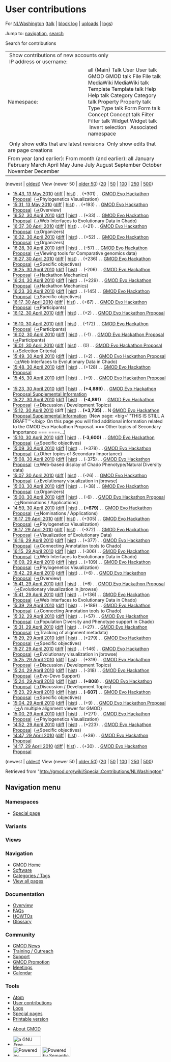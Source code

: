<div id="mw-page-base" class="noprint">

</div>

<div id="mw-head-base" class="noprint">

</div>

<div id="content" class="mw-body" role="main">

<span id="top"></span>

<div id="mw-js-message" style="display:none;">

</div>



# <span dir="auto">User contributions</span>

<div id="bodyContent">

<div id="contentSub">

For [NLWashington](/wiki/User:NLWashington "User:NLWashington") (<a
href="/mediawiki/index.php?title=User_talk:NLWashington&amp;action=edit&amp;redlink=1"
class="new"
title="User talk:NLWashington (page does not exist)">talk</a> \| [block
log](/mediawiki/index.php?title=Special:Log/block&page=User%3ANLWashington "Special:Log/block")
\|
[uploads](/wiki/Special:ListFiles/NLWashington "Special:ListFiles/NLWashington")
\| [logs](/wiki/Special:Log/NLWashington "Special:Log/NLWashington"))

</div>

<div id="jump-to-nav" class="mw-jump">

Jump to: [navigation](#mw-navigation), [search](#p-search)

</div>

<div id="mw-content-text">

Search for contributions

<table class="mw-contributions-table">
<colgroup>
<col style="width: 50%" />
<col style="width: 50%" />
</colgroup>
<tbody>
<tr class="odd">
<td colspan="2"> Show contributions of new accounts only<br />
 IP address or username:</td>
</tr>
<tr class="even">
<td class="mw-label">Namespace:</td>
<td>all (Main) Talk User User talk GMOD GMOD talk File File talk
MediaWiki MediaWiki talk Template Template talk Help Help talk Category
Category talk Property Property talk Type Type talk Form Form talk
Concept Concept talk Filter Filter talk Widget Widget talk  
 Invert selection 
 Associated namespace </td>
</tr>
<tr class="odd">
<td colspan="2"></td>
</tr>
<tr class="even">
<td colspan="2"> Only show edits that are latest revisions
 Only show edits that are page creations</td>
</tr>
<tr class="odd">
<td colspan="2">From year (and earlier): From month (and earlier): all
January February March April May June July August September October
November December</td>
</tr>
</tbody>
</table>

(newest \| <a
href="/mediawiki/index.php?title=Special:Contributions/NLWashington&amp;dir=prev&amp;target=NLWashington"
class="mw-lastlink" rel="last"
title="Special:Contributions/NLWashington">oldest</a>) View (newer 50 \|
<a
href="/mediawiki/index.php?title=Special:Contributions/NLWashington&amp;offset=20100429141741&amp;target=NLWashington"
class="mw-nextlink" rel="next"
title="Special:Contributions/NLWashington">older 50</a>) (<a
href="/mediawiki/index.php?title=Special:Contributions/NLWashington&amp;offset=&amp;limit=20&amp;target=NLWashington"
class="mw-numlink" title="Special:Contributions/NLWashington">20</a> \|
<a
href="/mediawiki/index.php?title=Special:Contributions/NLWashington&amp;offset=&amp;limit=50&amp;target=NLWashington"
class="mw-numlink" title="Special:Contributions/NLWashington">50</a> \|
<a
href="/mediawiki/index.php?title=Special:Contributions/NLWashington&amp;offset=&amp;limit=100&amp;target=NLWashington"
class="mw-numlink" title="Special:Contributions/NLWashington">100</a> \|
<a
href="/mediawiki/index.php?title=Special:Contributions/NLWashington&amp;offset=&amp;limit=250&amp;target=NLWashington"
class="mw-numlink" title="Special:Contributions/NLWashington">250</a> \|
<a
href="/mediawiki/index.php?title=Special:Contributions/NLWashington&amp;offset=&amp;limit=500&amp;target=NLWashington"
class="mw-numlink" title="Special:Contributions/NLWashington">500</a>)

- <a
  href="/mediawiki/index.php?title=GMOD_Evo_Hackathon_Proposal&amp;oldid=12566"
  class="mw-changeslist-date" title="GMOD Evo Hackathon Proposal">15:43,
  13 May 2010</a>
  ([diff](/mediawiki/index.php?title=GMOD_Evo_Hackathon_Proposal&diff=prev&oldid=12566 "GMOD Evo Hackathon Proposal")
  \|
  [hist](/mediawiki/index.php?title=GMOD_Evo_Hackathon_Proposal&action=history "GMOD Evo Hackathon Proposal"))
  <span class="mw-changeslist-separator">. .</span>
  <span class="mw-plusminus-pos" dir="ltr"
  title="19,068 bytes after change">(+301)</span>‎
  <span class="mw-changeslist-separator">. .</span>
  <a href="/wiki/GMOD_Evo_Hackathon_Proposal"
  class="mw-contributions-title" title="GMOD Evo Hackathon Proposal">GMOD
  Evo Hackathon Proposal</a> ‎
  <span class="comment">([→](/wiki/GMOD_Evo_Hackathon_Proposal#Phylogenetics_Visualization "GMOD Evo Hackathon Proposal")‎<span dir="auto"><span class="autocomment">Phylogenetics
  Visualization</span></span>)</span>
- <a
  href="/mediawiki/index.php?title=GMOD_Evo_Hackathon_Proposal&amp;oldid=12565"
  class="mw-changeslist-date" title="GMOD Evo Hackathon Proposal">15:31,
  13 May 2010</a>
  ([diff](/mediawiki/index.php?title=GMOD_Evo_Hackathon_Proposal&diff=prev&oldid=12565 "GMOD Evo Hackathon Proposal")
  \|
  [hist](/mediawiki/index.php?title=GMOD_Evo_Hackathon_Proposal&action=history "GMOD Evo Hackathon Proposal"))
  <span class="mw-changeslist-separator">. .</span>
  <span class="mw-plusminus-pos" dir="ltr"
  title="18,767 bytes after change">(+193)</span>‎
  <span class="mw-changeslist-separator">. .</span>
  <a href="/wiki/GMOD_Evo_Hackathon_Proposal"
  class="mw-contributions-title" title="GMOD Evo Hackathon Proposal">GMOD
  Evo Hackathon Proposal</a> ‎
  <span class="comment">([→](/wiki/GMOD_Evo_Hackathon_Proposal#Overview "GMOD Evo Hackathon Proposal")‎<span dir="auto"><span class="autocomment">Overview</span></span>)</span>
- <a
  href="/mediawiki/index.php?title=GMOD_Evo_Hackathon_Proposal&amp;oldid=12481"
  class="mw-changeslist-date" title="GMOD Evo Hackathon Proposal">16:52,
  30 April 2010</a>
  ([diff](/mediawiki/index.php?title=GMOD_Evo_Hackathon_Proposal&diff=prev&oldid=12481 "GMOD Evo Hackathon Proposal")
  \|
  [hist](/mediawiki/index.php?title=GMOD_Evo_Hackathon_Proposal&action=history "GMOD Evo Hackathon Proposal"))
  <span class="mw-changeslist-separator">. .</span>
  <span class="mw-plusminus-pos" dir="ltr"
  title="17,893 bytes after change">(+33)</span>‎
  <span class="mw-changeslist-separator">. .</span>
  <a href="/wiki/GMOD_Evo_Hackathon_Proposal"
  class="mw-contributions-title" title="GMOD Evo Hackathon Proposal">GMOD
  Evo Hackathon Proposal</a> ‎
  <span class="comment">([→](/wiki/GMOD_Evo_Hackathon_Proposal#Web_Interfaces_to_Evolutionary_Data_in_Chado "GMOD Evo Hackathon Proposal")‎<span dir="auto"><span class="autocomment">Web
  Interfaces to Evolutionary Data in Chado</span></span>)</span>
- <a
  href="/mediawiki/index.php?title=GMOD_Evo_Hackathon_Proposal&amp;oldid=12480"
  class="mw-changeslist-date" title="GMOD Evo Hackathon Proposal">16:37,
  30 April 2010</a>
  ([diff](/mediawiki/index.php?title=GMOD_Evo_Hackathon_Proposal&diff=prev&oldid=12480 "GMOD Evo Hackathon Proposal")
  \|
  [hist](/mediawiki/index.php?title=GMOD_Evo_Hackathon_Proposal&action=history "GMOD Evo Hackathon Proposal"))
  <span class="mw-changeslist-separator">. .</span>
  <span class="mw-plusminus-pos" dir="ltr"
  title="17,860 bytes after change">(+21)</span>‎
  <span class="mw-changeslist-separator">. .</span>
  <a href="/wiki/GMOD_Evo_Hackathon_Proposal"
  class="mw-contributions-title" title="GMOD Evo Hackathon Proposal">GMOD
  Evo Hackathon Proposal</a> ‎
  <span class="comment">([→](/wiki/GMOD_Evo_Hackathon_Proposal#Organizers "GMOD Evo Hackathon Proposal")‎<span dir="auto"><span class="autocomment">Organizers</span></span>)</span>
- <a
  href="/mediawiki/index.php?title=GMOD_Evo_Hackathon_Proposal&amp;oldid=12479"
  class="mw-changeslist-date" title="GMOD Evo Hackathon Proposal">16:32,
  30 April 2010</a>
  ([diff](/mediawiki/index.php?title=GMOD_Evo_Hackathon_Proposal&diff=prev&oldid=12479 "GMOD Evo Hackathon Proposal")
  \|
  [hist](/mediawiki/index.php?title=GMOD_Evo_Hackathon_Proposal&action=history "GMOD Evo Hackathon Proposal"))
  <span class="mw-changeslist-separator">. .</span>
  <span class="mw-plusminus-pos" dir="ltr"
  title="17,839 bytes after change">(+52)</span>‎
  <span class="mw-changeslist-separator">. .</span>
  <a href="/wiki/GMOD_Evo_Hackathon_Proposal"
  class="mw-contributions-title" title="GMOD Evo Hackathon Proposal">GMOD
  Evo Hackathon Proposal</a> ‎
  <span class="comment">([→](/wiki/GMOD_Evo_Hackathon_Proposal#Organizers "GMOD Evo Hackathon Proposal")‎<span dir="auto"><span class="autocomment">Organizers</span></span>)</span>
- <a
  href="/mediawiki/index.php?title=GMOD_Evo_Hackathon_Proposal&amp;oldid=12478"
  class="mw-changeslist-date" title="GMOD Evo Hackathon Proposal">16:28,
  30 April 2010</a>
  ([diff](/mediawiki/index.php?title=GMOD_Evo_Hackathon_Proposal&diff=prev&oldid=12478 "GMOD Evo Hackathon Proposal")
  \|
  [hist](/mediawiki/index.php?title=GMOD_Evo_Hackathon_Proposal&action=history "GMOD Evo Hackathon Proposal"))
  <span class="mw-changeslist-separator">. .</span>
  <span class="mw-plusminus-neg" dir="ltr"
  title="17,787 bytes after change">(-57)</span>‎
  <span class="mw-changeslist-separator">. .</span>
  <a href="/wiki/GMOD_Evo_Hackathon_Proposal"
  class="mw-contributions-title" title="GMOD Evo Hackathon Proposal">GMOD
  Evo Hackathon Proposal</a> ‎
  <span class="comment">([→](/wiki/GMOD_Evo_Hackathon_Proposal#Viewing_tools_for_Comparative_genomics_data "GMOD Evo Hackathon Proposal")‎<span dir="auto"><span class="autocomment">Viewing
  tools for Comparative genomics data</span></span>)</span>
- <a
  href="/mediawiki/index.php?title=GMOD_Evo_Hackathon_Proposal&amp;oldid=12477"
  class="mw-changeslist-date" title="GMOD Evo Hackathon Proposal">16:27,
  30 April 2010</a>
  ([diff](/mediawiki/index.php?title=GMOD_Evo_Hackathon_Proposal&diff=prev&oldid=12477 "GMOD Evo Hackathon Proposal")
  \|
  [hist](/mediawiki/index.php?title=GMOD_Evo_Hackathon_Proposal&action=history "GMOD Evo Hackathon Proposal"))
  <span class="mw-changeslist-separator">. .</span>
  <span class="mw-plusminus-pos" dir="ltr"
  title="17,844 bytes after change">(+236)</span>‎
  <span class="mw-changeslist-separator">. .</span>
  <a href="/wiki/GMOD_Evo_Hackathon_Proposal"
  class="mw-contributions-title" title="GMOD Evo Hackathon Proposal">GMOD
  Evo Hackathon Proposal</a> ‎
  <span class="comment">([→](/wiki/GMOD_Evo_Hackathon_Proposal#Specific_objectives "GMOD Evo Hackathon Proposal")‎<span dir="auto"><span class="autocomment">Specific
  objectives</span></span>)</span>
- <a
  href="/mediawiki/index.php?title=GMOD_Evo_Hackathon_Proposal&amp;oldid=12476"
  class="mw-changeslist-date" title="GMOD Evo Hackathon Proposal">16:25,
  30 April 2010</a>
  ([diff](/mediawiki/index.php?title=GMOD_Evo_Hackathon_Proposal&diff=prev&oldid=12476 "GMOD Evo Hackathon Proposal")
  \|
  [hist](/mediawiki/index.php?title=GMOD_Evo_Hackathon_Proposal&action=history "GMOD Evo Hackathon Proposal"))
  <span class="mw-changeslist-separator">. .</span>
  <span class="mw-plusminus-neg" dir="ltr"
  title="17,608 bytes after change">(-206)</span>‎
  <span class="mw-changeslist-separator">. .</span>
  <a href="/wiki/GMOD_Evo_Hackathon_Proposal"
  class="mw-contributions-title" title="GMOD Evo Hackathon Proposal">GMOD
  Evo Hackathon Proposal</a> ‎
  <span class="comment">([→](/wiki/GMOD_Evo_Hackathon_Proposal#Hackathon_Mechanics "GMOD Evo Hackathon Proposal")‎<span dir="auto"><span class="autocomment">Hackathon
  Mechanics</span></span>)</span>
- <a
  href="/mediawiki/index.php?title=GMOD_Evo_Hackathon_Proposal&amp;oldid=12475"
  class="mw-changeslist-date" title="GMOD Evo Hackathon Proposal">16:24,
  30 April 2010</a>
  ([diff](/mediawiki/index.php?title=GMOD_Evo_Hackathon_Proposal&diff=prev&oldid=12475 "GMOD Evo Hackathon Proposal")
  \|
  [hist](/mediawiki/index.php?title=GMOD_Evo_Hackathon_Proposal&action=history "GMOD Evo Hackathon Proposal"))
  <span class="mw-changeslist-separator">. .</span>
  <span class="mw-plusminus-pos" dir="ltr"
  title="17,814 bytes after change">(+229)</span>‎
  <span class="mw-changeslist-separator">. .</span>
  <a href="/wiki/GMOD_Evo_Hackathon_Proposal"
  class="mw-contributions-title" title="GMOD Evo Hackathon Proposal">GMOD
  Evo Hackathon Proposal</a> ‎
  <span class="comment">([→](/wiki/GMOD_Evo_Hackathon_Proposal#Hackathon_Mechanics "GMOD Evo Hackathon Proposal")‎<span dir="auto"><span class="autocomment">Hackathon
  Mechanics</span></span>)</span>
- <a
  href="/mediawiki/index.php?title=GMOD_Evo_Hackathon_Proposal&amp;oldid=12474"
  class="mw-changeslist-date" title="GMOD Evo Hackathon Proposal">16:23,
  30 April 2010</a>
  ([diff](/mediawiki/index.php?title=GMOD_Evo_Hackathon_Proposal&diff=prev&oldid=12474 "GMOD Evo Hackathon Proposal")
  \|
  [hist](/mediawiki/index.php?title=GMOD_Evo_Hackathon_Proposal&action=history "GMOD Evo Hackathon Proposal"))
  <span class="mw-changeslist-separator">. .</span>
  <span class="mw-plusminus-neg" dir="ltr"
  title="17,585 bytes after change">(-145)</span>‎
  <span class="mw-changeslist-separator">. .</span>
  <a href="/wiki/GMOD_Evo_Hackathon_Proposal"
  class="mw-contributions-title" title="GMOD Evo Hackathon Proposal">GMOD
  Evo Hackathon Proposal</a> ‎
  <span class="comment">([→](/wiki/GMOD_Evo_Hackathon_Proposal#Specific_objectives "GMOD Evo Hackathon Proposal")‎<span dir="auto"><span class="autocomment">Specific
  objectives</span></span>)</span>
- <a
  href="/mediawiki/index.php?title=GMOD_Evo_Hackathon_Proposal&amp;oldid=12473"
  class="mw-changeslist-date" title="GMOD Evo Hackathon Proposal">16:17,
  30 April 2010</a>
  ([diff](/mediawiki/index.php?title=GMOD_Evo_Hackathon_Proposal&diff=prev&oldid=12473 "GMOD Evo Hackathon Proposal")
  \|
  [hist](/mediawiki/index.php?title=GMOD_Evo_Hackathon_Proposal&action=history "GMOD Evo Hackathon Proposal"))
  <span class="mw-changeslist-separator">. .</span>
  <span class="mw-plusminus-pos" dir="ltr"
  title="17,730 bytes after change">(+67)</span>‎
  <span class="mw-changeslist-separator">. .</span>
  <a href="/wiki/GMOD_Evo_Hackathon_Proposal"
  class="mw-contributions-title" title="GMOD Evo Hackathon Proposal">GMOD
  Evo Hackathon Proposal</a> ‎
  <span class="comment">([→](/wiki/GMOD_Evo_Hackathon_Proposal#Participants "GMOD Evo Hackathon Proposal")‎<span dir="auto"><span class="autocomment">Participants</span></span>)</span>
- <a
  href="/mediawiki/index.php?title=GMOD_Evo_Hackathon_Proposal&amp;oldid=12472"
  class="mw-changeslist-date" title="GMOD Evo Hackathon Proposal">16:12,
  30 April 2010</a>
  ([diff](/mediawiki/index.php?title=GMOD_Evo_Hackathon_Proposal&diff=prev&oldid=12472 "GMOD Evo Hackathon Proposal")
  \|
  [hist](/mediawiki/index.php?title=GMOD_Evo_Hackathon_Proposal&action=history "GMOD Evo Hackathon Proposal"))
  <span class="mw-changeslist-separator">. .</span>
  <span class="mw-plusminus-pos" dir="ltr"
  title="17,663 bytes after change">(+2)</span>‎
  <span class="mw-changeslist-separator">. .</span>
  <a href="/wiki/GMOD_Evo_Hackathon_Proposal"
  class="mw-contributions-title" title="GMOD Evo Hackathon Proposal">GMOD
  Evo Hackathon Proposal</a> ‎
- <a
  href="/mediawiki/index.php?title=GMOD_Evo_Hackathon_Proposal&amp;oldid=12471"
  class="mw-changeslist-date" title="GMOD Evo Hackathon Proposal">16:10,
  30 April 2010</a>
  ([diff](/mediawiki/index.php?title=GMOD_Evo_Hackathon_Proposal&diff=prev&oldid=12471 "GMOD Evo Hackathon Proposal")
  \|
  [hist](/mediawiki/index.php?title=GMOD_Evo_Hackathon_Proposal&action=history "GMOD Evo Hackathon Proposal"))
  <span class="mw-changeslist-separator">. .</span>
  <span class="mw-plusminus-neg" dir="ltr"
  title="17,661 bytes after change">(-172)</span>‎
  <span class="mw-changeslist-separator">. .</span>
  <a href="/wiki/GMOD_Evo_Hackathon_Proposal"
  class="mw-contributions-title" title="GMOD Evo Hackathon Proposal">GMOD
  Evo Hackathon Proposal</a> ‎
  <span class="comment">([→](/wiki/GMOD_Evo_Hackathon_Proposal#Participants "GMOD Evo Hackathon Proposal")‎<span dir="auto"><span class="autocomment">Participants</span></span>)</span>
- <a
  href="/mediawiki/index.php?title=GMOD_Evo_Hackathon_Proposal&amp;oldid=12470"
  class="mw-changeslist-date" title="GMOD Evo Hackathon Proposal">16:02,
  30 April 2010</a>
  ([diff](/mediawiki/index.php?title=GMOD_Evo_Hackathon_Proposal&diff=prev&oldid=12470 "GMOD Evo Hackathon Proposal")
  \|
  [hist](/mediawiki/index.php?title=GMOD_Evo_Hackathon_Proposal&action=history "GMOD Evo Hackathon Proposal"))
  <span class="mw-changeslist-separator">. .</span>
  <span class="mw-plusminus-neg" dir="ltr"
  title="17,833 bytes after change">(-1)</span>‎
  <span class="mw-changeslist-separator">. .</span>
  <a href="/wiki/GMOD_Evo_Hackathon_Proposal"
  class="mw-contributions-title" title="GMOD Evo Hackathon Proposal">GMOD
  Evo Hackathon Proposal</a> ‎
  <span class="comment">([→](/wiki/GMOD_Evo_Hackathon_Proposal#Participants "GMOD Evo Hackathon Proposal")‎<span dir="auto"><span class="autocomment">Participants</span></span>)</span>
- <a
  href="/mediawiki/index.php?title=GMOD_Evo_Hackathon_Proposal&amp;oldid=12469"
  class="mw-changeslist-date" title="GMOD Evo Hackathon Proposal">16:01,
  30 April 2010</a>
  ([diff](/mediawiki/index.php?title=GMOD_Evo_Hackathon_Proposal&diff=prev&oldid=12469 "GMOD Evo Hackathon Proposal")
  \|
  [hist](/mediawiki/index.php?title=GMOD_Evo_Hackathon_Proposal&action=history "GMOD Evo Hackathon Proposal"))
  <span class="mw-changeslist-separator">. .</span>
  <span class="mw-plusminus-null" dir="ltr"
  title="17,834 bytes after change">(0)</span>‎
  <span class="mw-changeslist-separator">. .</span>
  <a href="/wiki/GMOD_Evo_Hackathon_Proposal"
  class="mw-contributions-title" title="GMOD Evo Hackathon Proposal">GMOD
  Evo Hackathon Proposal</a> ‎
  <span class="comment">([→](/wiki/GMOD_Evo_Hackathon_Proposal#Selection_Criteria "GMOD Evo Hackathon Proposal")‎<span dir="auto"><span class="autocomment">Selection
  Criteria</span></span>)</span>
- <a
  href="/mediawiki/index.php?title=GMOD_Evo_Hackathon_Proposal&amp;oldid=12468"
  class="mw-changeslist-date" title="GMOD Evo Hackathon Proposal">15:49,
  30 April 2010</a>
  ([diff](/mediawiki/index.php?title=GMOD_Evo_Hackathon_Proposal&diff=prev&oldid=12468 "GMOD Evo Hackathon Proposal")
  \|
  [hist](/mediawiki/index.php?title=GMOD_Evo_Hackathon_Proposal&action=history "GMOD Evo Hackathon Proposal"))
  <span class="mw-changeslist-separator">. .</span>
  <span class="mw-plusminus-pos" dir="ltr"
  title="17,834 bytes after change">(+2)</span>‎
  <span class="mw-changeslist-separator">. .</span>
  <a href="/wiki/GMOD_Evo_Hackathon_Proposal"
  class="mw-contributions-title" title="GMOD Evo Hackathon Proposal">GMOD
  Evo Hackathon Proposal</a> ‎
  <span class="comment">([→](/wiki/GMOD_Evo_Hackathon_Proposal#Web_Interfaces_to_Evolutionary_Data_in_Chado "GMOD Evo Hackathon Proposal")‎<span dir="auto"><span class="autocomment">Web
  Interfaces to Evolutionary Data in Chado</span></span>)</span>
- <a
  href="/mediawiki/index.php?title=GMOD_Evo_Hackathon_Proposal&amp;oldid=12467"
  class="mw-changeslist-date" title="GMOD Evo Hackathon Proposal">15:48,
  30 April 2010</a>
  ([diff](/mediawiki/index.php?title=GMOD_Evo_Hackathon_Proposal&diff=prev&oldid=12467 "GMOD Evo Hackathon Proposal")
  \|
  [hist](/mediawiki/index.php?title=GMOD_Evo_Hackathon_Proposal&action=history "GMOD Evo Hackathon Proposal"))
  <span class="mw-changeslist-separator">. .</span>
  <span class="mw-plusminus-pos" dir="ltr"
  title="17,832 bytes after change">(+128)</span>‎
  <span class="mw-changeslist-separator">. .</span>
  <a href="/wiki/GMOD_Evo_Hackathon_Proposal"
  class="mw-contributions-title" title="GMOD Evo Hackathon Proposal">GMOD
  Evo Hackathon Proposal</a> ‎
- <a
  href="/mediawiki/index.php?title=GMOD_Evo_Hackathon_Proposal&amp;oldid=12466"
  class="mw-changeslist-date" title="GMOD Evo Hackathon Proposal">15:45,
  30 April 2010</a>
  ([diff](/mediawiki/index.php?title=GMOD_Evo_Hackathon_Proposal&diff=prev&oldid=12466 "GMOD Evo Hackathon Proposal")
  \|
  [hist](/mediawiki/index.php?title=GMOD_Evo_Hackathon_Proposal&action=history "GMOD Evo Hackathon Proposal"))
  <span class="mw-changeslist-separator">. .</span>
  <span class="mw-plusminus-pos" dir="ltr"
  title="17,704 bytes after change">(+9)</span>‎
  <span class="mw-changeslist-separator">. .</span>
  <a href="/wiki/GMOD_Evo_Hackathon_Proposal"
  class="mw-contributions-title" title="GMOD Evo Hackathon Proposal">GMOD
  Evo Hackathon Proposal</a> ‎
- <a
  href="/mediawiki/index.php?title=GMOD_Evo_Hackathon_Proposal_Supplemental_Information&amp;oldid=12465"
  class="mw-changeslist-date"
  title="GMOD Evo Hackathon Proposal Supplemental Information">15:23, 30
  April 2010</a>
  ([diff](/mediawiki/index.php?title=GMOD_Evo_Hackathon_Proposal_Supplemental_Information&diff=prev&oldid=12465 "GMOD Evo Hackathon Proposal Supplemental Information")
  \|
  [hist](/mediawiki/index.php?title=GMOD_Evo_Hackathon_Proposal_Supplemental_Information&action=history "GMOD Evo Hackathon Proposal Supplemental Information"))
  <span class="mw-changeslist-separator">. .</span> **(+4,889)**‎
  <span class="mw-changeslist-separator">. .</span>
  <a href="/wiki/GMOD_Evo_Hackathon_Proposal_Supplemental_Information"
  class="mw-contributions-title"
  title="GMOD Evo Hackathon Proposal Supplemental Information">GMOD Evo
  Hackathon Proposal Supplemental Information</a> ‎
- <a
  href="/mediawiki/index.php?title=GMOD_Evo_Hackathon_Proposal&amp;oldid=12464"
  class="mw-changeslist-date" title="GMOD Evo Hackathon Proposal">15:22,
  30 April 2010</a>
  ([diff](/mediawiki/index.php?title=GMOD_Evo_Hackathon_Proposal&diff=prev&oldid=12464 "GMOD Evo Hackathon Proposal")
  \|
  [hist](/mediawiki/index.php?title=GMOD_Evo_Hackathon_Proposal&action=history "GMOD Evo Hackathon Proposal"))
  <span class="mw-changeslist-separator">. .</span> **(-4,891)**‎
  <span class="mw-changeslist-separator">. .</span>
  <a href="/wiki/GMOD_Evo_Hackathon_Proposal"
  class="mw-contributions-title" title="GMOD Evo Hackathon Proposal">GMOD
  Evo Hackathon Proposal</a> ‎
  <span class="comment">([→](/wiki/GMOD_Evo_Hackathon_Proposal#Discussion_.2F_Development_Topics "GMOD Evo Hackathon Proposal")‎<span dir="auto"><span class="autocomment">Discussion
  / Development Topics</span></span>)</span>
- <a
  href="/mediawiki/index.php?title=GMOD_Evo_Hackathon_Proposal_Supplemental_Information&amp;oldid=12463"
  class="mw-changeslist-date"
  title="GMOD Evo Hackathon Proposal Supplemental Information">15:12, 30
  April 2010</a> (diff \|
  [hist](/mediawiki/index.php?title=GMOD_Evo_Hackathon_Proposal_Supplemental_Information&action=history "GMOD Evo Hackathon Proposal Supplemental Information"))
  <span class="mw-changeslist-separator">. .</span> **(+3,735)**‎
  <span class="mw-changeslist-separator">. .</span> N
  <a href="/wiki/GMOD_Evo_Hackathon_Proposal_Supplemental_Information"
  class="mw-contributions-title"
  title="GMOD Evo Hackathon Proposal Supplemental Information">GMOD Evo
  Hackathon Proposal Supplemental Information</a> ‎
  <span class="comment">(New page: \<big\>'''THIS IS STILL A
  DRAFT'''\</big\> On this page you will find additional information
  related to the GMOD Evo Hackathon Proposal. === Other topics of
  Secondary Importance === ====...)</span>
- <a
  href="/mediawiki/index.php?title=GMOD_Evo_Hackathon_Proposal&amp;oldid=12462"
  class="mw-changeslist-date" title="GMOD Evo Hackathon Proposal">15:10,
  30 April 2010</a>
  ([diff](/mediawiki/index.php?title=GMOD_Evo_Hackathon_Proposal&diff=prev&oldid=12462 "GMOD Evo Hackathon Proposal")
  \|
  [hist](/mediawiki/index.php?title=GMOD_Evo_Hackathon_Proposal&action=history "GMOD Evo Hackathon Proposal"))
  <span class="mw-changeslist-separator">. .</span> **(-3,600)**‎
  <span class="mw-changeslist-separator">. .</span>
  <a href="/wiki/GMOD_Evo_Hackathon_Proposal"
  class="mw-contributions-title" title="GMOD Evo Hackathon Proposal">GMOD
  Evo Hackathon Proposal</a> ‎
  <span class="comment">([→](/wiki/GMOD_Evo_Hackathon_Proposal#Specific_objectives "GMOD Evo Hackathon Proposal")‎<span dir="auto"><span class="autocomment">Specific
  objectives</span></span>)</span>
- <a
  href="/mediawiki/index.php?title=GMOD_Evo_Hackathon_Proposal&amp;oldid=12461"
  class="mw-changeslist-date" title="GMOD Evo Hackathon Proposal">15:09,
  30 April 2010</a>
  ([diff](/mediawiki/index.php?title=GMOD_Evo_Hackathon_Proposal&diff=prev&oldid=12461 "GMOD Evo Hackathon Proposal")
  \|
  [hist](/mediawiki/index.php?title=GMOD_Evo_Hackathon_Proposal&action=history "GMOD Evo Hackathon Proposal"))
  <span class="mw-changeslist-separator">. .</span>
  <span class="mw-plusminus-pos" dir="ltr"
  title="26,186 bytes after change">(+378)</span>‎
  <span class="mw-changeslist-separator">. .</span>
  <a href="/wiki/GMOD_Evo_Hackathon_Proposal"
  class="mw-contributions-title" title="GMOD Evo Hackathon Proposal">GMOD
  Evo Hackathon Proposal</a> ‎
  <span class="comment">([→](/wiki/GMOD_Evo_Hackathon_Proposal#Other_topics_of_Secondary_Importance "GMOD Evo Hackathon Proposal")‎<span dir="auto"><span class="autocomment">Other
  topics of Secondary Importance</span></span>)</span>
- <a
  href="/mediawiki/index.php?title=GMOD_Evo_Hackathon_Proposal&amp;oldid=12460"
  class="mw-changeslist-date" title="GMOD Evo Hackathon Proposal">15:08,
  30 April 2010</a>
  ([diff](/mediawiki/index.php?title=GMOD_Evo_Hackathon_Proposal&diff=prev&oldid=12460 "GMOD Evo Hackathon Proposal")
  \|
  [hist](/mediawiki/index.php?title=GMOD_Evo_Hackathon_Proposal&action=history "GMOD Evo Hackathon Proposal"))
  <span class="mw-changeslist-separator">. .</span>
  <span class="mw-plusminus-neg" dir="ltr"
  title="25,808 bytes after change">(-375)</span>‎
  <span class="mw-changeslist-separator">. .</span>
  <a href="/wiki/GMOD_Evo_Hackathon_Proposal"
  class="mw-contributions-title" title="GMOD Evo Hackathon Proposal">GMOD
  Evo Hackathon Proposal</a> ‎
  <span class="comment">([→](/wiki/GMOD_Evo_Hackathon_Proposal#Web-based_display_of_Chado_Phenotype.2FNatural_Diversity_data "GMOD Evo Hackathon Proposal")‎<span dir="auto"><span class="autocomment">Web-based
  display of Chado Phenotype/Natural Diversity
  data</span></span>)</span>
- <a
  href="/mediawiki/index.php?title=GMOD_Evo_Hackathon_Proposal&amp;oldid=12459"
  class="mw-changeslist-date" title="GMOD Evo Hackathon Proposal">15:07,
  30 April 2010</a>
  ([diff](/mediawiki/index.php?title=GMOD_Evo_Hackathon_Proposal&diff=prev&oldid=12459 "GMOD Evo Hackathon Proposal")
  \|
  [hist](/mediawiki/index.php?title=GMOD_Evo_Hackathon_Proposal&action=history "GMOD Evo Hackathon Proposal"))
  <span class="mw-changeslist-separator">. .</span>
  <span class="mw-plusminus-neg" dir="ltr"
  title="26,183 bytes after change">(-26)</span>‎
  <span class="mw-changeslist-separator">. .</span>
  <a href="/wiki/GMOD_Evo_Hackathon_Proposal"
  class="mw-contributions-title" title="GMOD Evo Hackathon Proposal">GMOD
  Evo Hackathon Proposal</a> ‎
  <span class="comment">([→](/wiki/GMOD_Evo_Hackathon_Proposal#Evolutionary_visualization_in_jbrowse "GMOD Evo Hackathon Proposal")‎<span dir="auto"><span class="autocomment">Evolutionary
  visualization in jbrowse</span></span>)</span>
- <a
  href="/mediawiki/index.php?title=GMOD_Evo_Hackathon_Proposal&amp;oldid=12458"
  class="mw-changeslist-date" title="GMOD Evo Hackathon Proposal">15:03,
  30 April 2010</a>
  ([diff](/mediawiki/index.php?title=GMOD_Evo_Hackathon_Proposal&diff=prev&oldid=12458 "GMOD Evo Hackathon Proposal")
  \|
  [hist](/mediawiki/index.php?title=GMOD_Evo_Hackathon_Proposal&action=history "GMOD Evo Hackathon Proposal"))
  <span class="mw-changeslist-separator">. .</span>
  <span class="mw-plusminus-pos" dir="ltr"
  title="26,209 bytes after change">(+38)</span>‎
  <span class="mw-changeslist-separator">. .</span>
  <a href="/wiki/GMOD_Evo_Hackathon_Proposal"
  class="mw-contributions-title" title="GMOD Evo Hackathon Proposal">GMOD
  Evo Hackathon Proposal</a> ‎
  <span class="comment">([→](/wiki/GMOD_Evo_Hackathon_Proposal#Organizers "GMOD Evo Hackathon Proposal")‎<span dir="auto"><span class="autocomment">Organizers</span></span>)</span>
- <a
  href="/mediawiki/index.php?title=GMOD_Evo_Hackathon_Proposal&amp;oldid=12457"
  class="mw-changeslist-date" title="GMOD Evo Hackathon Proposal">15:00,
  30 April 2010</a>
  ([diff](/mediawiki/index.php?title=GMOD_Evo_Hackathon_Proposal&diff=prev&oldid=12457 "GMOD Evo Hackathon Proposal")
  \|
  [hist](/mediawiki/index.php?title=GMOD_Evo_Hackathon_Proposal&action=history "GMOD Evo Hackathon Proposal"))
  <span class="mw-changeslist-separator">. .</span>
  <span class="mw-plusminus-neg" dir="ltr"
  title="26,171 bytes after change">(-6)</span>‎
  <span class="mw-changeslist-separator">. .</span>
  <a href="/wiki/GMOD_Evo_Hackathon_Proposal"
  class="mw-contributions-title" title="GMOD Evo Hackathon Proposal">GMOD
  Evo Hackathon Proposal</a> ‎
  <span class="comment">([→](/wiki/GMOD_Evo_Hackathon_Proposal#Nominations_.2F_Applications "GMOD Evo Hackathon Proposal")‎<span dir="auto"><span class="autocomment">Nominations
  / Applications</span></span>)</span>
- <a
  href="/mediawiki/index.php?title=GMOD_Evo_Hackathon_Proposal&amp;oldid=12456"
  class="mw-changeslist-date" title="GMOD Evo Hackathon Proposal">14:59,
  30 April 2010</a>
  ([diff](/mediawiki/index.php?title=GMOD_Evo_Hackathon_Proposal&diff=prev&oldid=12456 "GMOD Evo Hackathon Proposal")
  \|
  [hist](/mediawiki/index.php?title=GMOD_Evo_Hackathon_Proposal&action=history "GMOD Evo Hackathon Proposal"))
  <span class="mw-changeslist-separator">. .</span> **(+679)**‎
  <span class="mw-changeslist-separator">. .</span>
  <a href="/wiki/GMOD_Evo_Hackathon_Proposal"
  class="mw-contributions-title" title="GMOD Evo Hackathon Proposal">GMOD
  Evo Hackathon Proposal</a> ‎
  <span class="comment">([→](/wiki/GMOD_Evo_Hackathon_Proposal#Nominations_.2F_Applications "GMOD Evo Hackathon Proposal")‎<span dir="auto"><span class="autocomment">Nominations
  / Applications</span></span>)</span>
- <a
  href="/mediawiki/index.php?title=GMOD_Evo_Hackathon_Proposal&amp;oldid=12452"
  class="mw-changeslist-date" title="GMOD Evo Hackathon Proposal">16:17,
  29 April 2010</a>
  ([diff](/mediawiki/index.php?title=GMOD_Evo_Hackathon_Proposal&diff=prev&oldid=12452 "GMOD Evo Hackathon Proposal")
  \|
  [hist](/mediawiki/index.php?title=GMOD_Evo_Hackathon_Proposal&action=history "GMOD Evo Hackathon Proposal"))
  <span class="mw-changeslist-separator">. .</span>
  <span class="mw-plusminus-pos" dir="ltr"
  title="25,479 bytes after change">(+305)</span>‎
  <span class="mw-changeslist-separator">. .</span>
  <a href="/wiki/GMOD_Evo_Hackathon_Proposal"
  class="mw-contributions-title" title="GMOD Evo Hackathon Proposal">GMOD
  Evo Hackathon Proposal</a> ‎
  <span class="comment">([→](/wiki/GMOD_Evo_Hackathon_Proposal#Phylogenetics_Visualization "GMOD Evo Hackathon Proposal")‎<span dir="auto"><span class="autocomment">Phylogenetics
  Visualization</span></span>)</span>
- <a
  href="/mediawiki/index.php?title=GMOD_Evo_Hackathon_Proposal&amp;oldid=12451"
  class="mw-changeslist-date" title="GMOD Evo Hackathon Proposal">16:17,
  29 April 2010</a>
  ([diff](/mediawiki/index.php?title=GMOD_Evo_Hackathon_Proposal&diff=prev&oldid=12451 "GMOD Evo Hackathon Proposal")
  \|
  [hist](/mediawiki/index.php?title=GMOD_Evo_Hackathon_Proposal&action=history "GMOD Evo Hackathon Proposal"))
  <span class="mw-changeslist-separator">. .</span>
  <span class="mw-plusminus-neg" dir="ltr"
  title="25,174 bytes after change">(-372)</span>‎
  <span class="mw-changeslist-separator">. .</span>
  <a href="/wiki/GMOD_Evo_Hackathon_Proposal"
  class="mw-contributions-title" title="GMOD Evo Hackathon Proposal">GMOD
  Evo Hackathon Proposal</a> ‎
  <span class="comment">([→](/wiki/GMOD_Evo_Hackathon_Proposal#Visualization_of_Evolutionary_Data "GMOD Evo Hackathon Proposal")‎<span dir="auto"><span class="autocomment">Visualization
  of Evolutionary Data</span></span>)</span>
- <a
  href="/mediawiki/index.php?title=GMOD_Evo_Hackathon_Proposal&amp;oldid=12450"
  class="mw-changeslist-date" title="GMOD Evo Hackathon Proposal">16:16,
  29 April 2010</a>
  ([diff](/mediawiki/index.php?title=GMOD_Evo_Hackathon_Proposal&diff=prev&oldid=12450 "GMOD Evo Hackathon Proposal")
  \|
  [hist](/mediawiki/index.php?title=GMOD_Evo_Hackathon_Proposal&action=history "GMOD Evo Hackathon Proposal"))
  <span class="mw-changeslist-separator">. .</span>
  <span class="mw-plusminus-pos" dir="ltr"
  title="25,546 bytes after change">(+377)</span>‎
  <span class="mw-changeslist-separator">. .</span>
  <a href="/wiki/GMOD_Evo_Hackathon_Proposal"
  class="mw-contributions-title" title="GMOD Evo Hackathon Proposal">GMOD
  Evo Hackathon Proposal</a> ‎
  <span class="comment">([→](/wiki/GMOD_Evo_Hackathon_Proposal#Connecting_Annotation_tools_to_Chado "GMOD Evo Hackathon Proposal")‎<span dir="auto"><span class="autocomment">Connecting
  Annotation tools to Chado</span></span>)</span>
- <a
  href="/mediawiki/index.php?title=GMOD_Evo_Hackathon_Proposal&amp;oldid=12449"
  class="mw-changeslist-date" title="GMOD Evo Hackathon Proposal">16:15,
  29 April 2010</a>
  ([diff](/mediawiki/index.php?title=GMOD_Evo_Hackathon_Proposal&diff=prev&oldid=12449 "GMOD Evo Hackathon Proposal")
  \|
  [hist](/mediawiki/index.php?title=GMOD_Evo_Hackathon_Proposal&action=history "GMOD Evo Hackathon Proposal"))
  <span class="mw-changeslist-separator">. .</span>
  <span class="mw-plusminus-neg" dir="ltr"
  title="25,169 bytes after change">(-306)</span>‎
  <span class="mw-changeslist-separator">. .</span>
  <a href="/wiki/GMOD_Evo_Hackathon_Proposal"
  class="mw-contributions-title" title="GMOD Evo Hackathon Proposal">GMOD
  Evo Hackathon Proposal</a> ‎
  <span class="comment">([→](/wiki/GMOD_Evo_Hackathon_Proposal#Web_Interfaces_to_Evolutionary_Data_in_Chado "GMOD Evo Hackathon Proposal")‎<span dir="auto"><span class="autocomment">Web
  Interfaces to Evolutionary Data in Chado</span></span>)</span>
- <a
  href="/mediawiki/index.php?title=GMOD_Evo_Hackathon_Proposal&amp;oldid=12448"
  class="mw-changeslist-date" title="GMOD Evo Hackathon Proposal">16:09,
  29 April 2010</a>
  ([diff](/mediawiki/index.php?title=GMOD_Evo_Hackathon_Proposal&diff=prev&oldid=12448 "GMOD Evo Hackathon Proposal")
  \|
  [hist](/mediawiki/index.php?title=GMOD_Evo_Hackathon_Proposal&action=history "GMOD Evo Hackathon Proposal"))
  <span class="mw-changeslist-separator">. .</span>
  <span class="mw-plusminus-pos" dir="ltr"
  title="25,475 bytes after change">(+109)</span>‎
  <span class="mw-changeslist-separator">. .</span>
  <a href="/wiki/GMOD_Evo_Hackathon_Proposal"
  class="mw-contributions-title" title="GMOD Evo Hackathon Proposal">GMOD
  Evo Hackathon Proposal</a> ‎
  <span class="comment">([→](/wiki/GMOD_Evo_Hackathon_Proposal#Phylogenetics_Visualization "GMOD Evo Hackathon Proposal")‎<span dir="auto"><span class="autocomment">Phylogenetics
  Visualization</span></span>)</span>
- <a
  href="/mediawiki/index.php?title=GMOD_Evo_Hackathon_Proposal&amp;oldid=12445"
  class="mw-changeslist-date" title="GMOD Evo Hackathon Proposal">15:42,
  29 April 2010</a>
  ([diff](/mediawiki/index.php?title=GMOD_Evo_Hackathon_Proposal&diff=prev&oldid=12445 "GMOD Evo Hackathon Proposal")
  \|
  [hist](/mediawiki/index.php?title=GMOD_Evo_Hackathon_Proposal&action=history "GMOD Evo Hackathon Proposal"))
  <span class="mw-changeslist-separator">. .</span>
  <span class="mw-plusminus-pos" dir="ltr"
  title="25,256 bytes after change">(+6)</span>‎
  <span class="mw-changeslist-separator">. .</span>
  <a href="/wiki/GMOD_Evo_Hackathon_Proposal"
  class="mw-contributions-title" title="GMOD Evo Hackathon Proposal">GMOD
  Evo Hackathon Proposal</a> ‎
  <span class="comment">([→](/wiki/GMOD_Evo_Hackathon_Proposal#Overview "GMOD Evo Hackathon Proposal")‎<span dir="auto"><span class="autocomment">Overview</span></span>)</span>
- <a
  href="/mediawiki/index.php?title=GMOD_Evo_Hackathon_Proposal&amp;oldid=12444"
  class="mw-changeslist-date" title="GMOD Evo Hackathon Proposal">15:41,
  29 April 2010</a>
  ([diff](/mediawiki/index.php?title=GMOD_Evo_Hackathon_Proposal&diff=prev&oldid=12444 "GMOD Evo Hackathon Proposal")
  \|
  [hist](/mediawiki/index.php?title=GMOD_Evo_Hackathon_Proposal&action=history "GMOD Evo Hackathon Proposal"))
  <span class="mw-changeslist-separator">. .</span>
  <span class="mw-plusminus-pos" dir="ltr"
  title="25,250 bytes after change">(+6)</span>‎
  <span class="mw-changeslist-separator">. .</span>
  <a href="/wiki/GMOD_Evo_Hackathon_Proposal"
  class="mw-contributions-title" title="GMOD Evo Hackathon Proposal">GMOD
  Evo Hackathon Proposal</a> ‎
  <span class="comment">([→](/wiki/GMOD_Evo_Hackathon_Proposal#Evolutionary_visualization_in_jbrowse "GMOD Evo Hackathon Proposal")‎<span dir="auto"><span class="autocomment">Evolutionary
  visualization in jbrowse</span></span>)</span>
- <a
  href="/mediawiki/index.php?title=GMOD_Evo_Hackathon_Proposal&amp;oldid=12443"
  class="mw-changeslist-date" title="GMOD Evo Hackathon Proposal">15:41,
  29 April 2010</a>
  ([diff](/mediawiki/index.php?title=GMOD_Evo_Hackathon_Proposal&diff=prev&oldid=12443 "GMOD Evo Hackathon Proposal")
  \|
  [hist](/mediawiki/index.php?title=GMOD_Evo_Hackathon_Proposal&action=history "GMOD Evo Hackathon Proposal"))
  <span class="mw-changeslist-separator">. .</span>
  <span class="mw-plusminus-pos" dir="ltr"
  title="25,244 bytes after change">(+136)</span>‎
  <span class="mw-changeslist-separator">. .</span>
  <a href="/wiki/GMOD_Evo_Hackathon_Proposal"
  class="mw-contributions-title" title="GMOD Evo Hackathon Proposal">GMOD
  Evo Hackathon Proposal</a> ‎
  <span class="comment">([→](/wiki/GMOD_Evo_Hackathon_Proposal#Web_Interfaces_to_Evolutionary_Data_in_Chado "GMOD Evo Hackathon Proposal")‎<span dir="auto"><span class="autocomment">Web
  Interfaces to Evolutionary Data in Chado</span></span>)</span>
- <a
  href="/mediawiki/index.php?title=GMOD_Evo_Hackathon_Proposal&amp;oldid=12442"
  class="mw-changeslist-date" title="GMOD Evo Hackathon Proposal">15:39,
  29 April 2010</a>
  ([diff](/mediawiki/index.php?title=GMOD_Evo_Hackathon_Proposal&diff=prev&oldid=12442 "GMOD Evo Hackathon Proposal")
  \|
  [hist](/mediawiki/index.php?title=GMOD_Evo_Hackathon_Proposal&action=history "GMOD Evo Hackathon Proposal"))
  <span class="mw-changeslist-separator">. .</span>
  <span class="mw-plusminus-pos" dir="ltr"
  title="25,108 bytes after change">(+189)</span>‎
  <span class="mw-changeslist-separator">. .</span>
  <a href="/wiki/GMOD_Evo_Hackathon_Proposal"
  class="mw-contributions-title" title="GMOD Evo Hackathon Proposal">GMOD
  Evo Hackathon Proposal</a> ‎
  <span class="comment">([→](/wiki/GMOD_Evo_Hackathon_Proposal#Connecting_Annotation_tools_to_Chado "GMOD Evo Hackathon Proposal")‎<span dir="auto"><span class="autocomment">Connecting
  Annotation tools to Chado</span></span>)</span>
- <a
  href="/mediawiki/index.php?title=GMOD_Evo_Hackathon_Proposal&amp;oldid=12441"
  class="mw-changeslist-date" title="GMOD Evo Hackathon Proposal">15:32,
  29 April 2010</a>
  ([diff](/mediawiki/index.php?title=GMOD_Evo_Hackathon_Proposal&diff=prev&oldid=12441 "GMOD Evo Hackathon Proposal")
  \|
  [hist](/mediawiki/index.php?title=GMOD_Evo_Hackathon_Proposal&action=history "GMOD Evo Hackathon Proposal"))
  <span class="mw-changeslist-separator">. .</span>
  <span class="mw-plusminus-pos" dir="ltr"
  title="24,919 bytes after change">(+57)</span>‎
  <span class="mw-changeslist-separator">. .</span>
  <a href="/wiki/GMOD_Evo_Hackathon_Proposal"
  class="mw-contributions-title" title="GMOD Evo Hackathon Proposal">GMOD
  Evo Hackathon Proposal</a> ‎
  <span class="comment">([→](/wiki/GMOD_Evo_Hackathon_Proposal#Population_Diversity_and_Phenotype_support_in_Chado "GMOD Evo Hackathon Proposal")‎<span dir="auto"><span class="autocomment">Population
  Diversity and Phenotype support in Chado</span></span>)</span>
- <a
  href="/mediawiki/index.php?title=GMOD_Evo_Hackathon_Proposal&amp;oldid=12440"
  class="mw-changeslist-date" title="GMOD Evo Hackathon Proposal">15:31,
  29 April 2010</a>
  ([diff](/mediawiki/index.php?title=GMOD_Evo_Hackathon_Proposal&diff=prev&oldid=12440 "GMOD Evo Hackathon Proposal")
  \|
  [hist](/mediawiki/index.php?title=GMOD_Evo_Hackathon_Proposal&action=history "GMOD Evo Hackathon Proposal"))
  <span class="mw-changeslist-separator">. .</span>
  <span class="mw-plusminus-pos" dir="ltr"
  title="24,862 bytes after change">(+27)</span>‎
  <span class="mw-changeslist-separator">. .</span>
  <a href="/wiki/GMOD_Evo_Hackathon_Proposal"
  class="mw-contributions-title" title="GMOD Evo Hackathon Proposal">GMOD
  Evo Hackathon Proposal</a> ‎
  <span class="comment">([→](/wiki/GMOD_Evo_Hackathon_Proposal#Tracking_of_alignment_metadata "GMOD Evo Hackathon Proposal")‎<span dir="auto"><span class="autocomment">Tracking
  of alignment metadata</span></span>)</span>
- <a
  href="/mediawiki/index.php?title=GMOD_Evo_Hackathon_Proposal&amp;oldid=12439"
  class="mw-changeslist-date" title="GMOD Evo Hackathon Proposal">15:29,
  29 April 2010</a>
  ([diff](/mediawiki/index.php?title=GMOD_Evo_Hackathon_Proposal&diff=prev&oldid=12439 "GMOD Evo Hackathon Proposal")
  \|
  [hist](/mediawiki/index.php?title=GMOD_Evo_Hackathon_Proposal&action=history "GMOD Evo Hackathon Proposal"))
  <span class="mw-changeslist-separator">. .</span>
  <span class="mw-plusminus-pos" dir="ltr"
  title="24,835 bytes after change">(+279)</span>‎
  <span class="mw-changeslist-separator">. .</span>
  <a href="/wiki/GMOD_Evo_Hackathon_Proposal"
  class="mw-contributions-title" title="GMOD Evo Hackathon Proposal">GMOD
  Evo Hackathon Proposal</a> ‎
  <span class="comment">([→](/wiki/GMOD_Evo_Hackathon_Proposal#Specific_objectives "GMOD Evo Hackathon Proposal")‎<span dir="auto"><span class="autocomment">Specific
  objectives</span></span>)</span>
- <a
  href="/mediawiki/index.php?title=GMOD_Evo_Hackathon_Proposal&amp;oldid=12438"
  class="mw-changeslist-date" title="GMOD Evo Hackathon Proposal">15:27,
  29 April 2010</a>
  ([diff](/mediawiki/index.php?title=GMOD_Evo_Hackathon_Proposal&diff=prev&oldid=12438 "GMOD Evo Hackathon Proposal")
  \|
  [hist](/mediawiki/index.php?title=GMOD_Evo_Hackathon_Proposal&action=history "GMOD Evo Hackathon Proposal"))
  <span class="mw-changeslist-separator">. .</span>
  <span class="mw-plusminus-neg" dir="ltr"
  title="24,556 bytes after change">(-146)</span>‎
  <span class="mw-changeslist-separator">. .</span>
  <a href="/wiki/GMOD_Evo_Hackathon_Proposal"
  class="mw-contributions-title" title="GMOD Evo Hackathon Proposal">GMOD
  Evo Hackathon Proposal</a> ‎
  <span class="comment">([→](/wiki/GMOD_Evo_Hackathon_Proposal#Evolutionary_visualization_in_jbrowse "GMOD Evo Hackathon Proposal")‎<span dir="auto"><span class="autocomment">Evolutionary
  visualization in jbrowse</span></span>)</span>
- <a
  href="/mediawiki/index.php?title=GMOD_Evo_Hackathon_Proposal&amp;oldid=12437"
  class="mw-changeslist-date" title="GMOD Evo Hackathon Proposal">15:25,
  29 April 2010</a>
  ([diff](/mediawiki/index.php?title=GMOD_Evo_Hackathon_Proposal&diff=prev&oldid=12437 "GMOD Evo Hackathon Proposal")
  \|
  [hist](/mediawiki/index.php?title=GMOD_Evo_Hackathon_Proposal&action=history "GMOD Evo Hackathon Proposal"))
  <span class="mw-changeslist-separator">. .</span>
  <span class="mw-plusminus-pos" dir="ltr"
  title="24,702 bytes after change">(+319)</span>‎
  <span class="mw-changeslist-separator">. .</span>
  <a href="/wiki/GMOD_Evo_Hackathon_Proposal"
  class="mw-contributions-title" title="GMOD Evo Hackathon Proposal">GMOD
  Evo Hackathon Proposal</a> ‎
  <span class="comment">([→](/wiki/GMOD_Evo_Hackathon_Proposal#Discussion_.2F_Development_Topics "GMOD Evo Hackathon Proposal")‎<span dir="auto"><span class="autocomment">Discussion
  / Development Topics</span></span>)</span>
- <a
  href="/mediawiki/index.php?title=GMOD_Evo_Hackathon_Proposal&amp;oldid=12436"
  class="mw-changeslist-date" title="GMOD Evo Hackathon Proposal">15:24,
  29 April 2010</a>
  ([diff](/mediawiki/index.php?title=GMOD_Evo_Hackathon_Proposal&diff=prev&oldid=12436 "GMOD Evo Hackathon Proposal")
  \|
  [hist](/mediawiki/index.php?title=GMOD_Evo_Hackathon_Proposal&action=history "GMOD Evo Hackathon Proposal"))
  <span class="mw-changeslist-separator">. .</span>
  <span class="mw-plusminus-neg" dir="ltr"
  title="24,383 bytes after change">(-318)</span>‎
  <span class="mw-changeslist-separator">. .</span>
  <a href="/wiki/GMOD_Evo_Hackathon_Proposal"
  class="mw-contributions-title" title="GMOD Evo Hackathon Proposal">GMOD
  Evo Hackathon Proposal</a> ‎
  <span class="comment">([→](/wiki/GMOD_Evo_Hackathon_Proposal#Evo-Devo_Support "GMOD Evo Hackathon Proposal")‎<span dir="auto"><span class="autocomment">Evo-Devo
  Support</span></span>)</span>
- <a
  href="/mediawiki/index.php?title=GMOD_Evo_Hackathon_Proposal&amp;oldid=12435"
  class="mw-changeslist-date" title="GMOD Evo Hackathon Proposal">15:24,
  29 April 2010</a>
  ([diff](/mediawiki/index.php?title=GMOD_Evo_Hackathon_Proposal&diff=prev&oldid=12435 "GMOD Evo Hackathon Proposal")
  \|
  [hist](/mediawiki/index.php?title=GMOD_Evo_Hackathon_Proposal&action=history "GMOD Evo Hackathon Proposal"))
  <span class="mw-changeslist-separator">. .</span> **(+808)**‎
  <span class="mw-changeslist-separator">. .</span>
  <a href="/wiki/GMOD_Evo_Hackathon_Proposal"
  class="mw-contributions-title" title="GMOD Evo Hackathon Proposal">GMOD
  Evo Hackathon Proposal</a> ‎
  <span class="comment">([→](/wiki/GMOD_Evo_Hackathon_Proposal#Discussion_.2F_Development_Topics "GMOD Evo Hackathon Proposal")‎<span dir="auto"><span class="autocomment">Discussion
  / Development Topics</span></span>)</span>
- <a
  href="/mediawiki/index.php?title=GMOD_Evo_Hackathon_Proposal&amp;oldid=12434"
  class="mw-changeslist-date" title="GMOD Evo Hackathon Proposal">15:23,
  29 April 2010</a>
  ([diff](/mediawiki/index.php?title=GMOD_Evo_Hackathon_Proposal&diff=prev&oldid=12434 "GMOD Evo Hackathon Proposal")
  \|
  [hist](/mediawiki/index.php?title=GMOD_Evo_Hackathon_Proposal&action=history "GMOD Evo Hackathon Proposal"))
  <span class="mw-changeslist-separator">. .</span> **(-607)**‎
  <span class="mw-changeslist-separator">. .</span>
  <a href="/wiki/GMOD_Evo_Hackathon_Proposal"
  class="mw-contributions-title" title="GMOD Evo Hackathon Proposal">GMOD
  Evo Hackathon Proposal</a> ‎
  <span class="comment">([→](/wiki/GMOD_Evo_Hackathon_Proposal#Specific_objectives "GMOD Evo Hackathon Proposal")‎<span dir="auto"><span class="autocomment">Specific
  objectives</span></span>)</span>
- <a
  href="/mediawiki/index.php?title=GMOD_Evo_Hackathon_Proposal&amp;oldid=12433"
  class="mw-changeslist-date" title="GMOD Evo Hackathon Proposal">15:04,
  29 April 2010</a>
  ([diff](/mediawiki/index.php?title=GMOD_Evo_Hackathon_Proposal&diff=prev&oldid=12433 "GMOD Evo Hackathon Proposal")
  \|
  [hist](/mediawiki/index.php?title=GMOD_Evo_Hackathon_Proposal&action=history "GMOD Evo Hackathon Proposal"))
  <span class="mw-changeslist-separator">. .</span>
  <span class="mw-plusminus-pos" dir="ltr"
  title="24,500 bytes after change">(+9)</span>‎
  <span class="mw-changeslist-separator">. .</span>
  <a href="/wiki/GMOD_Evo_Hackathon_Proposal"
  class="mw-contributions-title" title="GMOD Evo Hackathon Proposal">GMOD
  Evo Hackathon Proposal</a> ‎
  <span class="comment">([→](/wiki/GMOD_Evo_Hackathon_Proposal#A_multiple_alignment_viewer_for_GMOD "GMOD Evo Hackathon Proposal")‎<span dir="auto"><span class="autocomment">A
  multiple alignment viewer for GMOD</span></span>)</span>
- <a
  href="/mediawiki/index.php?title=GMOD_Evo_Hackathon_Proposal&amp;oldid=12432"
  class="mw-changeslist-date" title="GMOD Evo Hackathon Proposal">15:00,
  29 April 2010</a>
  ([diff](/mediawiki/index.php?title=GMOD_Evo_Hackathon_Proposal&diff=prev&oldid=12432 "GMOD Evo Hackathon Proposal")
  \|
  [hist](/mediawiki/index.php?title=GMOD_Evo_Hackathon_Proposal&action=history "GMOD Evo Hackathon Proposal"))
  <span class="mw-changeslist-separator">. .</span>
  <span class="mw-plusminus-pos" dir="ltr"
  title="24,491 bytes after change">(+271)</span>‎
  <span class="mw-changeslist-separator">. .</span>
  <a href="/wiki/GMOD_Evo_Hackathon_Proposal"
  class="mw-contributions-title" title="GMOD Evo Hackathon Proposal">GMOD
  Evo Hackathon Proposal</a> ‎
  <span class="comment">([→](/wiki/GMOD_Evo_Hackathon_Proposal#Phylogenetics_Visualization "GMOD Evo Hackathon Proposal")‎<span dir="auto"><span class="autocomment">Phylogenetics
  Visualization</span></span>)</span>
- <a
  href="/mediawiki/index.php?title=GMOD_Evo_Hackathon_Proposal&amp;oldid=12431"
  class="mw-changeslist-date" title="GMOD Evo Hackathon Proposal">14:52,
  29 April 2010</a>
  ([diff](/mediawiki/index.php?title=GMOD_Evo_Hackathon_Proposal&diff=prev&oldid=12431 "GMOD Evo Hackathon Proposal")
  \|
  [hist](/mediawiki/index.php?title=GMOD_Evo_Hackathon_Proposal&action=history "GMOD Evo Hackathon Proposal"))
  <span class="mw-changeslist-separator">. .</span>
  <span class="mw-plusminus-pos" dir="ltr"
  title="24,220 bytes after change">(+223)</span>‎
  <span class="mw-changeslist-separator">. .</span>
  <a href="/wiki/GMOD_Evo_Hackathon_Proposal"
  class="mw-contributions-title" title="GMOD Evo Hackathon Proposal">GMOD
  Evo Hackathon Proposal</a> ‎
  <span class="comment">([→](/wiki/GMOD_Evo_Hackathon_Proposal#Specific_objectives "GMOD Evo Hackathon Proposal")‎<span dir="auto"><span class="autocomment">Specific
  objectives</span></span>)</span>
- <a
  href="/mediawiki/index.php?title=GMOD_Evo_Hackathon_Proposal&amp;oldid=12430"
  class="mw-changeslist-date" title="GMOD Evo Hackathon Proposal">14:47,
  29 April 2010</a>
  ([diff](/mediawiki/index.php?title=GMOD_Evo_Hackathon_Proposal&diff=prev&oldid=12430 "GMOD Evo Hackathon Proposal")
  \|
  [hist](/mediawiki/index.php?title=GMOD_Evo_Hackathon_Proposal&action=history "GMOD Evo Hackathon Proposal"))
  <span class="mw-changeslist-separator">. .</span>
  <span class="mw-plusminus-pos" dir="ltr"
  title="23,997 bytes after change">(+39)</span>‎
  <span class="mw-changeslist-separator">. .</span>
  <a href="/wiki/GMOD_Evo_Hackathon_Proposal"
  class="mw-contributions-title" title="GMOD Evo Hackathon Proposal">GMOD
  Evo Hackathon Proposal</a> ‎
- <a
  href="/mediawiki/index.php?title=GMOD_Evo_Hackathon_Proposal&amp;oldid=12429"
  class="mw-changeslist-date" title="GMOD Evo Hackathon Proposal">14:17,
  29 April 2010</a>
  ([diff](/mediawiki/index.php?title=GMOD_Evo_Hackathon_Proposal&diff=prev&oldid=12429 "GMOD Evo Hackathon Proposal")
  \|
  [hist](/mediawiki/index.php?title=GMOD_Evo_Hackathon_Proposal&action=history "GMOD Evo Hackathon Proposal"))
  <span class="mw-changeslist-separator">. .</span>
  <span class="mw-plusminus-pos" dir="ltr"
  title="23,958 bytes after change">(+30)</span>‎
  <span class="mw-changeslist-separator">. .</span>
  <a href="/wiki/GMOD_Evo_Hackathon_Proposal"
  class="mw-contributions-title" title="GMOD Evo Hackathon Proposal">GMOD
  Evo Hackathon Proposal</a> ‎

(newest \| <a
href="/mediawiki/index.php?title=Special:Contributions/NLWashington&amp;dir=prev&amp;target=NLWashington"
class="mw-lastlink" rel="last"
title="Special:Contributions/NLWashington">oldest</a>) View (newer 50 \|
<a
href="/mediawiki/index.php?title=Special:Contributions/NLWashington&amp;offset=20100429141741&amp;target=NLWashington"
class="mw-nextlink" rel="next"
title="Special:Contributions/NLWashington">older 50</a>) (<a
href="/mediawiki/index.php?title=Special:Contributions/NLWashington&amp;offset=&amp;limit=20&amp;target=NLWashington"
class="mw-numlink" title="Special:Contributions/NLWashington">20</a> \|
<a
href="/mediawiki/index.php?title=Special:Contributions/NLWashington&amp;offset=&amp;limit=50&amp;target=NLWashington"
class="mw-numlink" title="Special:Contributions/NLWashington">50</a> \|
<a
href="/mediawiki/index.php?title=Special:Contributions/NLWashington&amp;offset=&amp;limit=100&amp;target=NLWashington"
class="mw-numlink" title="Special:Contributions/NLWashington">100</a> \|
<a
href="/mediawiki/index.php?title=Special:Contributions/NLWashington&amp;offset=&amp;limit=250&amp;target=NLWashington"
class="mw-numlink" title="Special:Contributions/NLWashington">250</a> \|
<a
href="/mediawiki/index.php?title=Special:Contributions/NLWashington&amp;offset=&amp;limit=500&amp;target=NLWashington"
class="mw-numlink" title="Special:Contributions/NLWashington">500</a>)

</div>

<div class="printfooter">

Retrieved from
"<http://gmod.org/wiki/Special:Contributions/NLWashington>"

</div>

<div id="catlinks" class="catlinks catlinks-allhidden">

</div>

<div class="visualClear">

</div>

</div>

</div>

<div id="mw-navigation">

## Navigation menu

<div id="mw-head">



<div id="left-navigation">

<div id="p-namespaces" class="vectorTabs" role="navigation"
aria-labelledby="p-namespaces-label">

### Namespaces

- <span id="ca-nstab-special">[Special
  page](/wiki/Special:Contributions/NLWashington "This is a special page, you cannot edit the page itself")</span>

</div>

<div id="p-variants" class="vectorMenu emptyPortlet" role="navigation"
aria-labelledby="p-variants-label">

### 

### Variants[](#)

<div class="menu">

</div>

</div>

</div>

<div id="right-navigation">

<div id="p-views" class="vectorTabs emptyPortlet" role="navigation"
aria-labelledby="p-views-label">

### Views

</div>



</div>



</div>

</div>

</div>

<div id="mw-panel">

<div id="p-logo" role="banner">

<a href="/wiki/Main_Page"
style="background-image: url(http://gmod.org/images/GMOD-cogs.png);"
title="Visit the main page"></a>

</div>

<div id="p-Navigation" class="portal" role="navigation"
aria-labelledby="p-Navigation-label">

### Navigation

<div class="body">

- <span id="n-GMOD-Home">[GMOD Home](/wiki/Main_Page)</span>
- <span id="n-Software">[Software](/wiki/GMOD_Components)</span>
- <span id="n-Categories-.2F-Tags">[Categories /
  Tags](/wiki/Categories)</span>
- <span id="n-View-all-pages">[View all
  pages](/wiki/Special:AllPages)</span>

</div>

</div>

<div id="p-Documentation" class="portal" role="navigation"
aria-labelledby="p-Documentation-label">

### Documentation

<div class="body">

- <span id="n-Overview">[Overview](/wiki/Overview)</span>
- <span id="n-FAQs">[FAQs](/wiki/Category:FAQ)</span>
- <span id="n-HOWTOs">[HOWTOs](/wiki/Category:HOWTO)</span>
- <span id="n-Glossary">[Glossary](/wiki/Glossary)</span>

</div>

</div>

<div id="p-Community" class="portal" role="navigation"
aria-labelledby="p-Community-label">

### Community

<div class="body">

- <span id="n-GMOD-News">[GMOD News](/wiki/GMOD_News)</span>
- <span id="n-Training-.2F-Outreach">[Training /
  Outreach](/wiki/Training_and_Outreach)</span>
- <span id="n-Support">[Support](/wiki/Support)</span>
- <span id="n-GMOD-Promotion">[GMOD
  Promotion](/wiki/GMOD_Promotion)</span>
- <span id="n-Meetings">[Meetings](/wiki/Meetings)</span>
- <span id="n-Calendar">[Calendar](/wiki/Calendar)</span>

</div>

</div>

<div id="p-tb" class="portal" role="navigation"
aria-labelledby="p-tb-label">

### Tools

<div class="body">

- <span id="feedlinks"><a
  href="http://gmod.org/mediawiki/index.php?title=Special:Contributions/NLWashington&amp;feed=atom"
  id="feed-atom" class="feedlink" rel="alternate"
  type="application/atom+xml" title="Atom feed for this page">Atom</a></span>
- <span id="t-contributions">[User
  contributions](/wiki/Special:Contributions/NLWashington "A list of contributions of this user")</span>
- <span id="t-log">[Logs](/wiki/Special:Log/NLWashington)</span>
- <span id="t-specialpages"><a href="/wiki/Special:SpecialPages" accesskey="q"
  title="A list of all special pages [q]">Special pages</a></span>
- <span id="t-print"><a
  href="/mediawiki/index.php?title=Special:Contributions/NLWashington&amp;printable=yes"
  rel="alternate" accesskey="p"
  title="Printable version of this page [p]">Printable version</a></span>

</div>

</div>

</div>

</div>

<div id="footer" role="contentinfo">

- <span id="footer-places-about">[About
  GMOD](/wiki/GMOD:About "GMOD:About")</span>

<!-- -->

- <span id="footer-copyrightico">[<img src="http://www.gnu.org/graphics/gfdl-logo-small.png" width="88"
  height="31" alt="a GNU Free Documentation License" />](http://www.gnu.org/licenses/fdl-1.3.html)</span>
- <span id="footer-poweredbyico">[<img src="/mediawiki/skins/common/images/poweredby_mediawiki_88x31.png"
  width="88" height="31" alt="Powered by MediaWiki" />](//www.mediawiki.org/)
  [<img
  src="/mediawiki/extensions/SemanticMediaWiki/includes/../resources/images/smw_button.png"
  width="88" height="31" alt="Powered by Semantic MediaWiki" />](https://www.semantic-mediawiki.org/wiki/Semantic_MediaWiki)</span>

<div style="clear:both">

</div>

</div>
